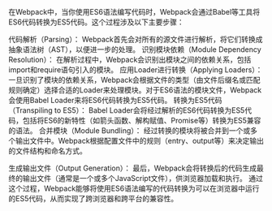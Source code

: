 在Webpack中，当你使用ES6语法编写代码时，Webpack会通过Babel等工具将ES6代码转换为ES5代码。这个过程涉及以下主要步骤：

代码解析（Parsing）：
Webpack首先会对所有的源文件进行解析，将它们转换成抽象语法树（AST），以便进一步的处理。
识别模块依赖（Module Dependency Resolution）：
在解析过程中，Webpack会识别出模块之间的依赖关系，包括import和require语句引入的模块。
应用Loader进行转换（Applying Loaders）：
一旦识别了模块的依赖关系，Webpack会根据文件的类型（由文件后缀名或匹配规则确定）选择合适的Loader来处理模块。对于ES6语法的模块文件，Webpack会使用Babel Loader来将ES6代码转换为ES5代码。
转换为ES5代码（Transpiling to ES5）：
Babel Loader会将经过解析的ES6代码转换为ES5代码，包括将ES6的新特性（如箭头函数、解构赋值、Promise等）转换为ES5兼容的语法。
合并模块（Module Bundling）：
经过转换的模块将被合并到一个或多个输出文件中。Webpack根据配置文件中的规则（entry、output等）来决定输出的文件结构和命名方式。

生成输出文件（Output Generation）：
最后，Webpack会将转换后的代码生成最终的输出文件（通常是一个或多个JavaScript文件），供浏览器加载和执行。
通过这个过程，Webpack能够将使用ES6语法编写的代码转换为可以在浏览器中运行的ES5代码，从而实现了跨浏览器和跨平台的兼容性。




